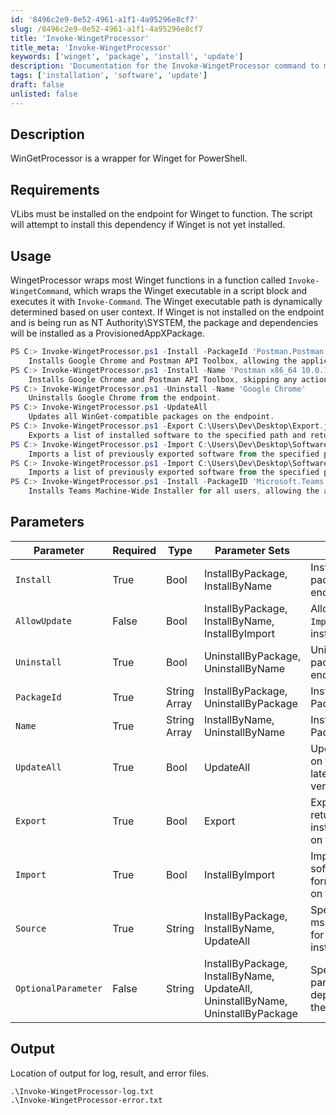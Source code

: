 ```yaml
---
id: '8496c2e9-0e52-4961-a1f1-4a95296e8cf7'
slug: /8496c2e9-0e52-4961-a1f1-4a95296e8cf7
title: 'Invoke-WingetProcessor'
title_meta: 'Invoke-WingetProcessor'
keywords: ['winget', 'package', 'install', 'update']
description: 'Documentation for the Invoke-WingetProcessor command to manage software packages using Winget in PowerShell.'
tags: ['installation', 'software', 'update']
draft: false
unlisted: false
---
```


## Description
WinGetProcessor is a wrapper for Winget for PowerShell.

## Requirements
VLibs must be installed on the endpoint for Winget to function. The script will attempt to install this dependency if Winget is not yet installed.

## Usage
WingetProcessor wraps most Winget functions in a function called `Invoke-WingetCommand`, which wraps the Winget executable in a script block and executes it with `Invoke-Command`. The Winget executable path is dynamically determined based on user context. If Winget is not installed on the endpoint and is being run as NT Authority\SYSTEM, the package and dependencies will be installed as a ProvisionedAppXPackage.

```powershell
PS C:> Invoke-WingetProcessor.ps1 -Install -PackageId 'Postman.Postman','Google.Chrome' -AllowUpdate
    Installs Google Chrome and Postman API Toolbox, allowing the applications to be updated if already installed.
PS C:> Invoke-WingetProcessor.ps1 -Install -Name 'Postman x86_64 10.0.1','Google Chrome'
    Installs Google Chrome and Postman API Toolbox, skipping any action if already installed.
PS C:> Invoke-WingetProcessor.ps1 -Uninstall -Name 'Google Chrome'
    Uninstalls Google Chrome from the endpoint.
PS C:> Invoke-WingetProcessor.ps1 -UpdateAll
    Updates all WinGet-compatible packages on the endpoint.
PS C:> Invoke-WingetProcessor.ps1 -Export C:\Users\Dev\Desktop\Export.json
    Exports a list of installed software to the specified path and returns an object containing that data.
PS C:> Invoke-WingetProcessor.ps1 -Import C:\Users\Dev\Desktop\SoftwareList.json
    Imports a list of previously exported software from the specified path. No changes are made to software on the endpoint exceeding the version listed in the JSON.
PS C:> Invoke-WingetProcessor.ps1 -Import C:\Users\Dev\Desktop\SoftwareList.json -AllowUpdate
    Imports a list of previously exported software from the specified path. All software in the JSON will be installed at the latest available version, regardless of software pre-existing on the endpoint.
PS C:> Invoke-WingetProcessor.ps1 -Install -PackageID 'Microsoft.Teams.Classic' -Source 'winget' -AllowUpdate -OptionalParameter '--Scope', 'machine'
    Installs Teams Machine-Wide Installer for all users, allowing the applications to be updated if already installed.
```

## Parameters
| Parameter           | Required | Type         | Parameter Sets                                                                  | Description                                                                     |
| ------------------- | -------- | ------------ | ------------------------------------------------------------------------------- | ------------------------------------------------------------------------------- |
| `Install`           | True     | Bool         | InstallByPackage, InstallByName                                                | Installs one or more packages on the endpoint                                   |
| `AllowUpdate`       | False    | Bool         | InstallByPackage, InstallByName, InstallByImport                               | Allows `-Install` and `-Import` to update pre-installed packages               |
| `Uninstall`         | True     | Bool         | UninstallByPackage, UninstallByName                                            | Uninstalls one or more packages on the endpoint                                 |
| `PackageId`         | True     | String Array | InstallByPackage, UninstallByPackage                                           | Install or Uninstall by PackageId(s)                                           |
| `Name`              | True     | String Array | InstallByName, UninstallByName                                                 | Install or Uninstall by Package Name(s)                                        |
| `UpdateAll`         | True     | Bool         | UpdateAll                                                                       | Updates all packages on the endpoint to the latest available version            |
| `Export`            | True     | Bool         | Export                                                                          | Exports a JSON and returns an object of installed applications on the endpoint. |
| `Import`            | True     | Bool         | InstallByImport                                                                 | Imports a list of software in JSON format and installs it on the endpoint.     |
| `Source`            | True     | String       | InstallByPackage, InstallByName, UpdateAll                                     | Specifies winget or msstore as the source for package installation              |
| `OptionalParameter` | False    | String       | InstallByPackage, InstallByName, UpdateAll, UninstallByName, UninstallByPackage | Specifies optional parameters to deploy/update/remove the application(s)       |

## Output
Location of output for log, result, and error files.

```
.\Invoke-WingetProcessor-log.txt
.\Invoke-WingetProcessor-error.txt
```

